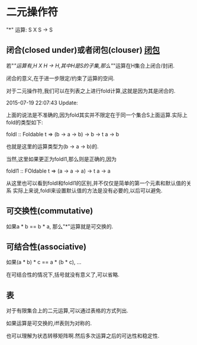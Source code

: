 # 二元操作符

"*" 运算:
S X S -> S

## 闭合(closed under)或者闭包(clouser) [闭包](https://zh.wikipedia.org/zh/%E9%97%AD%E5%8C%85_(%E6%95%B0%E5%AD%A6))
若"*"运算有,H X H -> H,其中H是S的子集,那么"*"运算在H集合上闭合/封闭.

闭合的意义,在于进一步限定/约束了运算的空间.

对于二元操作符,我们可以在列表之上进行fold计算,这就是因为其是闭合的.

2015-07-19 22:07:43 Update:

上面的说法是不准确的,因为fold其实并不限定在于同一个集合S上面运算.实际上fold的类型如下:

foldl :: Foldable t => (b -> a -> b) -> b -> t a -> b

也就是这里的运算类型为(b -> a -> b)的.

当然,这里如果更正为foldl1,那么则是正确的,因为

foldl1 :: FOldable t => (a -> a -> a) -> t a -> a

从这里也可以看到foldl和foldl1的区别,并不仅仅是简单的第一个元素和默认值的关系
实际上来说,foldl来设置默认值的方法是没有必要的,以后可以避免.

## 可交换性(commutative)
如果a * b == b * a, 那么"*"运算就是可交换的.

## 可结合性(associative)
如果(a * b) * c == a * (b * c), ...

在可结合性的情况下,括号就没有意义了,可以省略.

## 表
对于有限集合上的二元运算,可以通过表格的方式列出.

如果运算是可交换的,iff表则为对称的.

也可以理解为状态转移矩阵啊.然后多次运算之后的可达性和稳定性.

